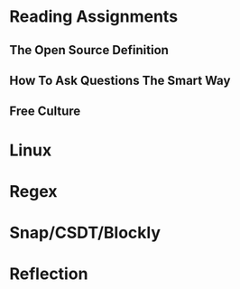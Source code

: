 Reading Assignments
===================

The Open Source Definition
--------------------------

How To Ask Questions The Smart Way
----------------------------------

Free Culture
------------

Linux
=====

Regex
=====

Snap/CSDT/Blockly
=================

Reflection
==========
